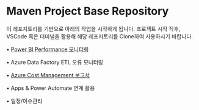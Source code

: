 # Maven Project Base Repository
이 레포지토리를 기반으로 아래의 작업을 시작하게 됩니다.
프로젝트 시작 직후, VSCode 혹은 터미널을 활용해 해당 레포지토리를 Clone하여 사용하시기 바랍니다.

• [Power BI Performance 모니터링](https://app.powerbi.com/view?r=eyJrIjoiZGVkNjhiOGItOTUxMS00MWUxLTg5NWUtNjg3NGIyNjAwZjVmIiwidCI6IjdlNjkwZDliLTFkMjAtNGZmYS05ZjI1LTMzOGUyMWQ3NWI1MCIsImMiOjEwfQ%3D%3D)

• Azure Data Factory ETL 오류 모니터링

• [Azure Cost Management 보고서](https://app.powerbi.com/view?r=eyJrIjoiYTA2MGQ5YjktYjYzMC00ZGYxLWIxZjAtNGZjMDFlM2MyY2Q0IiwidCI6IjdlNjkwZDliLTFkMjAtNGZmYS05ZjI1LTMzOGUyMWQ3NWI1MCIsImMiOjEwfQ%3D%3D)

• Apps & Power Automate 연계 활용

• 일정/이슈관리

